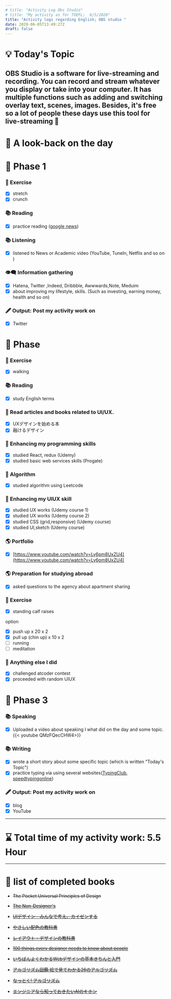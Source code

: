 ```yaml
---
# title: "Activity Log Obs Studio"
# title: "My activity as for TOEFL;  6/5/2020"
title: "Activity logs regarding English; OBS studio "
date: 2020-06-05T13:49:27Z
draft: false
---
```


# 💡 Today's Topic

OBS Studio is a software for live-streaming and recording. You can record and stream whatever you display or take into your computer. It has multiple functions such as adding and switching overlay text, scenes, images. Besides, it's free so a lot of people these days use this tool for live-streaming 🎥
---

# 🌱 A look-back on the day

# 🥓 Phase 1

### 💪 Exercise

- [x]  stretch
- [x]  crunch

### 📚 Reading

- [x]  practice reading ([google news](https://news.google.com/))

### 📚 Listening

- [x]  listened to News or Academic video (YouTube, TuneIn, Netflix and so on )

### 👁‍🗨 Information gathering

- [x]  Hatena, Twitter ,Indeed, Dribbble, Awwwards,Note, Meduim
- [x]  about improving my lifestyle, skills. (Such as investing, earning money, health and so on)

### 🖋 Output: Post my activity work on

- [x]  Twitter

# 🥚 Phase

### 💪 Exercise

- [x]  walking

### 📚 Reading

- [x]  study English terms

### 💎 Read articles and books related to UI/UX.

- [x]  UXデザインを始める本
- [x]  融けるデザイン

### 🎲 Enhancing my programming skills

- [x]  studied React, redux (Udemy)
- [x]  studied basic web services skills (Progate)

### 🎲 Algorithm

- [x]  studied algorithm using Leetcode

### 💎 Enhancing my UIUX skill

- [x]  studied UX works (Udemy course 1)
- [x]  studied UX works (Udemy course 2)
- [x]  studied CSS (grid,responsive) (Udemy course)
- [x]  studied UI,sketch (Udemy course)

### 🌎 Portfolio

- [x]  [https://www.youtube.com/watch?v=Ly6pm8UxZU4](https://www.youtube.com/watch?v=Ly6pm8UxZU4)

### 🌎 Preparation for studying abroad

- [x]  asked questions to the agency about apartment sharing

### 💪 Exercise

- [x]  standing calf raises

option

- [x]  push up x 20 x 2
- [x]  pull up (chin up) x 10 x 2
- [ ]  running
- [ ]  meditation

### 🎁 Anything else I did

- [x]  challenged atcoder contest
- [x]  proceeded with random UIUX

# 🌙 Phase 3

### 📚 Speaking

- [x]  Uploaded a video about speaking I what did on the day and some topic. 
{{< youtube QMzFQecCHW4>}}

### 📚 Writing

- [x]  wrote a short story about some specific topic (which is written "Today's Topic")
- [x]  practice typing via using several websites([TypingClub](https://www.typingclub.com/), [speedtypingonline](https://www.speedtypingonline.com/games/type-the-alphabet.php))

### 🖋 Output: Post my activity work on

- [x]  blog
- [x]  YouTube

---

# ⌛ Total time of my activity work:  5.5 Hour

---

# 📖 list of completed books

- ~~The Pocket Universal Principles of Design~~
- ~~[The Non-Designer's](https://www.amazon.com/dp/0133966151/)~~
- ~~[UIデザイン　みんなで考え、カイゼンする](https://www.amazon.co.jp/dp/B07PQF8TBW/)~~
- ~~[やさしい配色の教科書](https://www.amazon.co.jp/dp/4844367714/)~~
- ~~[レイアウト・デザインの教科書](https://www.amazon.co.jp/dp/B07NYN1681/)~~
- ~~[100 things every designer needs to know about people](https://www.amazon.com/dp/4873115574)~~
- ~~[いちばんよくわかるWebデザインの基本きちんと入門](https://www.amazon.com/dp/4797389656)~~

- ~~[アルゴリズム図鑑 絵で見てわかる26のアルゴリズム](https://www.amazon.co.jp/gp/product/4798149772/)~~
- ~~[なっとく! アルゴリズム](https://www.amazon.co.jp/dp/4798143359/)~~
- ~~[エンジニアなら知っておきたいAIのキホン](https://www.amazon.com/dp/4295005355)~~